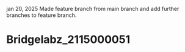 jan 20, 2025
Made feature branch from main branch and add further branches to feature branch.
# Bridgelabz_2115000051
